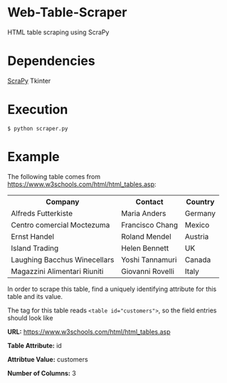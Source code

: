# Web-Table-Scraper
HTML table scraping using ScraPy

# Dependencies
[ScraPy](https://scrapy.org/download/)
Tkinter

# Execution
`$ python scraper.py`

# Example
The following table comes from https://www.w3schools.com/html/html_tables.asp:
<table id="customers">
  <tr>
    <th>Company</th>
    <th>Contact</th>
    <th>Country</th>
  </tr>
  <tr>
    <td>Alfreds Futterkiste</td>
    <td>Maria Anders</td>
    <td>Germany</td>
  </tr>
  <tr>
    <td>Centro comercial Moctezuma</td>
    <td>Francisco Chang</td>
    <td>Mexico</td>
  </tr>
  <tr>
    <td>Ernst Handel</td>
    <td>Roland Mendel</td>
    <td>Austria</td>
  </tr>
  <tr>
    <td>Island Trading</td>
    <td>Helen Bennett</td>
    <td>UK</td>
  </tr>
  <tr>
    <td>Laughing Bacchus Winecellars</td>
    <td>Yoshi Tannamuri</td>
    <td>Canada</td>
  </tr>
  <tr>
    <td>Magazzini Alimentari Riuniti</td>
    <td>Giovanni Rovelli</td>
    <td>Italy</td>
  </tr>
</table>

In order to scrape this table, find a uniquely identifying attribute for this table and its value.

The tag for this table reads ```<table id="customers">```, so the field entries should look like

**URL:** https://www.w3schools.com/html/html_tables.asp

**Table Attribute:** id

**Attribtue Value:** customers

**Number of Columns:** 3
